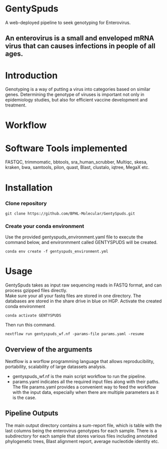 # GentySpuds
A web-deployed pipeline to seek genotyping for Enterovirus.
## An enterovirus is a small and enveloped mRNA virus that can causes infections in people of all ages.

# Introduction
Genotyping is a way of putting a virus into categories based on similar genes.
Determining the genotype of viruses is important not only in epidemiology studies, but also for efficient vaccine development
and treatment.       

# Workflow

# Software Tools implemented
FASTQC, trimmomatic, bbtools, sra_human_scrubber, Multiqc, skesa, kraken, bwa, samtools, pilon, quast, Blast, clustalo, iqtree, MegaX etc. 

# Installation
### Clone repository
```
git clone https://github.com/BPHL-Molecular/GentySpuds.git
```
### Create your conda environment
Use the provided gentyspuds_environment.yaml file to execute the command below, and environmment called GENTYSPUDS will be created.    
```
conda env create -f gentyspuds_environment.yml
```

# Usage
GentySpuds takes as input raw sequencing reads in FASTQ format, and can process gzipped files directly.  
Make sure your all your fastq files are stored in one directory. The databases are stored in the share drive in blue on HGP.
Activate the created conda environment <br />
```
conda activate GENTYSPUDS
```
Then run this command.  
```
nextflow run gentyspuds_wf.nf -params-file params.yaml -resume
```
## Overview of the arguments
Nextflow is a worflow programming language that allows reproducibility, portability, scalability of large datassets analysis.
- gentyspuds_wf.nf is the main script workflow to run the pipeline.  
- params.yaml indicates all the required input files along with their paths.
The file params.yaml provides a convenient way to feed the workflow with the input data, especially when there are multiple parameters as it is the case.

## Pipeline Outputs
The main output directory contains a sum-report file, which is table with the last columns being the enterovirus genotypes for each sample. There is a subdirectory for each sample that stores various files including annotated phylogenetic trees, Blast alignment report, average nucleotide identity etc.